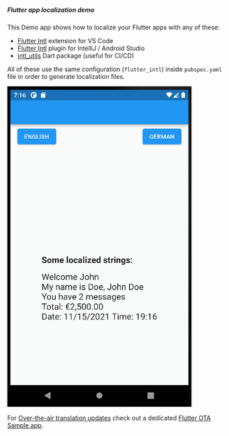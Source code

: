 ##### Flutter app localization demo 

This Demo app shows how to localize your Flutter apps with any of these:

- [Flutter Intl](https://marketplace.visualstudio.com/items?itemName=localizely.flutter-intl) extension for VS Code
- [Flutter Intl](https://plugins.jetbrains.com/plugin/13666-flutter-intl) plugin for IntelliJ / Android Studio
- [intl_utils](https://pub.dev/packages/intl_utils) Dart package (useful for CI/CD)

All of these use the same configuration (`flutter_intl`) inside `pubspec.yaml` file in order to generate localization files.

![demo](./demo.gif)

For [Over-the-air translation updates](https://localizely.com/flutter-over-the-air/) check out a dedicated [Flutter OTA Sample app](https://github.com/localizely/flutter-ota-sample-app/).
